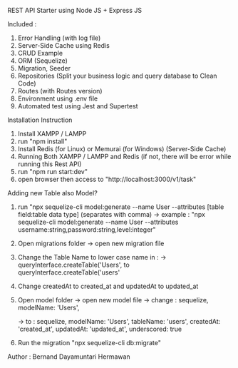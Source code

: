 REST API Starter using Node JS + Express JS

Included :

1. Error Handling (with log file)
2. Server-Side Cache using Redis
3. CRUD Example
4. ORM (Sequelize)
5. Migration, Seeder
6. Repositories (Split your business logic and query database to Clean Code)
7. Routes (with Routes version)
8. Environment using .env file
9. Automated test using Jest and Supertest

Installation Instruction

1. Install XAMPP / LAMPP
2. run "npm install"
3. Install Redis (for Linux) or Memurai (for Windows) (Server-Side Cache)
4. Running Both XAMPP / LAMPP and Redis (if not, there will be error while running this Rest API)
5. run "npm run start:dev"
6. open browser then access to "http://localhost:3000/v1/task"

Adding new Table also Model?
1. run "npx sequelize-cli model:generate --name User --attributes [table field:table data type] (separates with comma)
    -> example : "npx sequelize-cli model:generate --name User --attributes username:string,password:string,level:integer"
2. Open migrations folder -> open new migration file
3. Change the Table Name to lower case name in :
    -> queryInterface.createTable('Users', to queryInterface.createTable('users'
4. Change createdAt to created_at and updatedAt to updated_at
5. Open model folder -> open new model file
    -> change : 
    sequelize,
    modelName: 'Users',

    -> to :
    sequelize,
    modelName: 'Users',
    tableName: 'users',
    createdAt: 'created_at',
    updatedAt: 'updated_at',
    underscored: true
6. Run the migration "npx sequelize-cli db:migrate"

Author : Bernand Dayamuntari Hermawan
